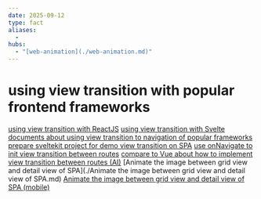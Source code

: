 ```yaml
---
date: 2025-09-12
type: fact
aliases:
  -
hubs:
  - "[web-animation](./web-animation.md)"
---
```


# using view transition with popular frontend frameworks

[using view transition with ReactJS](./2025-09-02_Using-view-transition-with-ReactJS.md)
[using view transition with Svelte](./2025-09-02_Using-view-transition-with-Svelte.md)
[documents about using view transition to navigation of popular frameworks](./2025-09-02_documents-about-using-view-transition-to-navigation-of-popular-frameworks.md)
[prepare sveltekit project for demo view transition on SPA](./2025-09-11_prepare-sveltekit-project-for-demo-view-transition-on-SPA.md)
[use onNavigate to init view transition between routes](./2025-09-11_use-onNavigate-to-init-view-transition-between-routes.md)
[compare to Vue about how to implement view transition between routes (AI)](./2025-09-11_compare-to-Vue-about-how-to-implement-view-transition-between-routes-(AI).md)
[Animate the image between grid view and detail view of SPA](./Animate the image between grid view and detail view of SPA.md)
[Animate the image between grid view and detail view of SPA (mobile)](./2025-09-11_Animate-the-image-between-grid-view-and-detail-view-of-SPA-(mobile).md)

